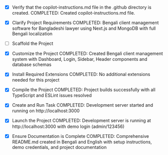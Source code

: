 <!-- - [x] Scaffold the Project COMPLETED: Created Next.js project with TypeScript, Tailwind CSS, ESLint, and App Routerfile to provide workspace-specific custom instructions to Copilot. For more details, visit https://code.visualstudio.com/docs/copilot/copilot-customization#_use-a-githubcopilotinstructionsmd-file -->
- [x] Verify that the copilot-instructions.md file in the .github directory is created. COMPLETED: Created copilot-instructions.md file.

- [x] Clarify Project Requirements COMPLETED: Bengali client management software for Bangladeshi lawyer using Next.js and MongoDB with full Bengali localization

- [ ] Scaffold the Project
	<!--
	Ensure that the previous step has been marked as completed.
	Call project setup tool with projectType parameter.
	Run scaffolding command to create project files and folders.
	Use '.' as the working directory.
	If no appropriate projectType is available, search documentation using available tools.
	Otherwise, create the project structure manually using available file creation tools.
	-->

- [x] Customize the Project COMPLETED: Created Bengali client management system with Dashboard, Login, Sidebar, Header components and database schemas

- [x] Install Required Extensions COMPLETED: No additional extensions needed for this project

- [x] Compile the Project COMPLETED: Project builds successfully with all TypeScript and ESLint issues resolved

- [x] Create and Run Task COMPLETED: Development server started and running on http://localhost:3000

- [x] Launch the Project COMPLETED: Development server is running at http://localhost:3000 with demo login (admin/123456)

- [x] Ensure Documentation is Complete COMPLETED: Comprehensive README.md created in Bengali and English with setup instructions, demo credentials, and project documentation
